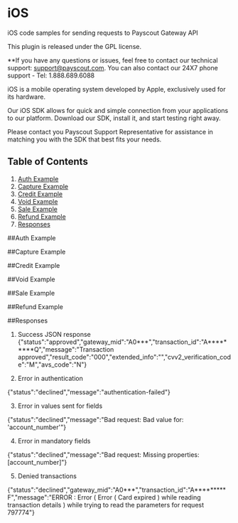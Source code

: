 # iOS
iOS code samples for sending requests to Payscout Gateway API 


This plugin is released under the GPL license.

**If you have any questions or issues, feel free to contact our technical support: support@payscout.com. You can also contact our 24X7 phone support - Tel: 1.888.689.6088

iOS is a mobile operating system developed by Apple, exclusively used for its hardware.

Our iOS SDK allows for quick and simple connection from your applications to our platform. Download our SDK, install it, and start testing right away.

Please contact you Payscout Support Representative for assistance in matching you with the SDK that best fits your needs.

## Table of Contents

1. [Auth Example](#auth)
1. [Capture Example](#capture)
1. [Credit Example](#credit)
1. [Void Example](#void)
1. [Sale Example](#sale)
1. [Refund Example](#refund)
1. [Responses](#responses)

##Auth Example

##Capture Example

##Credit Example

##Void Example

##Sale Example

##Refund Example

##Responses

1. Success JSON response
{"status":"approved","gateway_mid":"A0***","transaction_id":"A*********Q","message":"Transaction approved","result_code":"000","extended_info":"<token></token>","cvv2_verification_code":"M","avs_code":"N"}

2. Error in authentication

{"status":"declined","message":"authentication-failed"}

3. Error in values sent for fields

{"status":"declined","message":"Bad request: Bad value for: 'account_number'"}

4. Error in mandatory fields

{"status":"declined","message":"Bad request: Missing properties: [account_number]"}

5. Denied transactions

{"status":"declined","gateway_mid":"A0***","transaction_id":"A*********F","message":"ERROR : Error ( Error ( Card expired ) while reading transaction details ) while trying to read the parameters for request 797774"}
